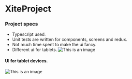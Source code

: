 # XiteProject
### Project specs
- Typescript used.
- Unit tests are written for components, screens and redux.
- Not much time spent to make the ui fancy.
- Different ui for tablets.
![This is an image](https://i.ibb.co/PZV4Lxt/Simulator-Screen-Shot-i-Phone-13-2022-06-28-at-01-00-01.png)

#### UI for tablet devices.
![This is an image](https://i.ibb.co/YhTFBRn/Simulator-Screen-Shot-i-Pad-Pro-12-9-inch-5th-generation-2022-06-28-at-01-04-38.png)
